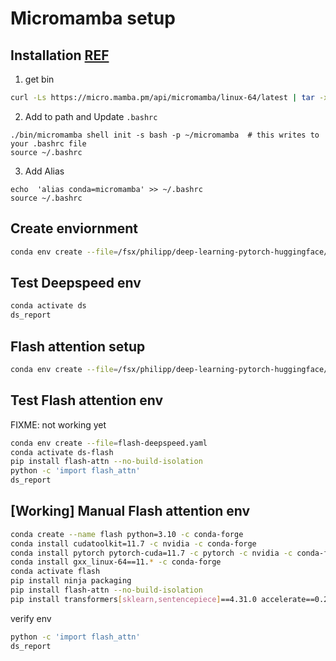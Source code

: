 # Micromamba setup 

## Installation [REF](https://mamba.readthedocs.io/en/latest/installation.html)

1. get bin

```bash
curl -Ls https://micro.mamba.pm/api/micromamba/linux-64/latest | tar -xvj bin/micromamba
```

2. Add to path and Update `.bashrc`
```
./bin/micromamba shell init -s bash -p ~/micromamba  # this writes to your .bashrc file
source ~/.bashrc
```

3. Add Alias
```
echo  'alias conda=micromamba' >> ~/.bashrc 
source ~/.bashrc
```

## Create enviornment

```bash
conda env create --file=/fsx/philipp/deep-learning-pytorch-huggingface/enviroments/deepspeed.yaml
```

## Test Deepspeed env

```bash
conda activate ds
ds_report
```

## Flash attention setup

```bash
conda env create --file=/fsx/philipp/deep-learning-pytorch-huggingface/enviroments/flash-deepspeed.yaml
```

## Test Flash attention env

FIXME: not working yet

```bash
conda env create --file=flash-deepspeed.yaml
conda activate ds-flash
pip install flash-attn --no-build-isolation
python -c 'import flash_attn'
ds_report
```

## [Working] Manual Flash attention env 

```bash
conda create --name flash python=3.10 -c conda-forge
conda install cudatoolkit=11.7 -c nvidia -c conda-forge
conda install pytorch pytorch-cuda=11.7 -c pytorch -c nvidia -c conda-forge
conda install gxx_linux-64==11.* -c conda-forge
conda activate flash
pip install ninja packaging
pip install flash-attn --no-build-isolation
pip install transformers[sklearn,sentencepiece]==4.31.0 accelerate==0.21.0 datasets==2.14.0 deepspeed==0.9.5 peft==0.4.0 evaluate einops loralib
```

verify env 
```bash
python -c 'import flash_attn'
ds_report
``````